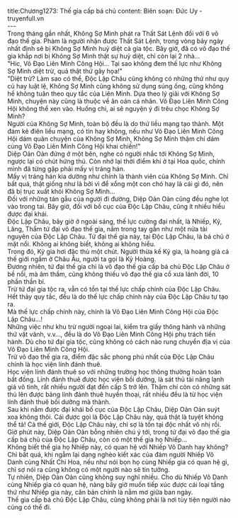 title:Chương1273: Thế gia cấp bá chủ
content:
Biên soạn: Đức Uy - truyenfull.vn<br>---<br>Trong tháng gần nhất, Không Sợ Minh phát ra Thất Sát Lệnh đối với 6 võ đạo thế gia. Phàm là người nhận được Thất Sát Lệnh, trong vòng bảy ngày nhất định sẽ bị Không Sợ Minh huỷ diệt cả gia tộc. Bây giờ, đã có võ đạo thế gia khắp nơi bị Không Sợ Minh thật sự huỷ diệt, chỉ còn lại 2 nhà…<br>"Hic, Võ Đạo Liên Minh Công Hội... Tại sao không đem thế lực như Không Sợ Minh diệt trừ, quả thật thứ gây họa!"<br>"Diệt trừ? Làm sao có thể, Độc Lập Châu cũng không có những thứ như quy củ hay luật lệ, Không Sợ Minh cũng không sử dụng súng ống, cũng không hề không tuân theo quy tắc của Liên Minh. Dựa theo lý giải với Không Sợ Minh, chuyện này cũng là thuộc về ân oán cá nhân. Võ Đạo Liên Minh Công Hội không thể xen vào. Huống chi, ai sẽ nguyện ý đi trêu chọc Không Sợ Minh?<br>Người của Không Sợ Minh, toàn bộ đều là do thứ liều mạng tạo thành. Một đám kẻ điên liều mạng, có tin hay không, nếu như Võ Đạo Liên Minh Công Hội dám quản chuyện của Không Sợ Minh, Không Sợ Minh thậm chí dám cùng Võ Đạo Liên Minh Công Hội khai chiến!"<br>Diệp Oản Oản đứng ở một bên, nghe có người nhắc tới Không Sợ Minh, ngược lại có chút hứng thú. Còn nhớ lại thời điểm khi ở tại Hoa quốc, chính mình đã từng gặp phải mấy vị tráng hán.<br>Mấy vị tráng hán kia dường như chính là thành viên của Không Sợ Minh. Chỉ bất quá, thật giống như là bởi vì để xổng một con chó hay là cái gì đó, nên đã bị trục xuất khỏi Không Sợ Minh...<br>Đối với những tán gẫu của người đi đường, Diệp Oản Oản cũng đều nghe lọt vào trong tai. Bây giờ, đối với bố cục của Độc Lập Châu, cũng ít nhiều hiểu được đại khái.<br>Độc Lập Châu, bây giờ ở ngoài sáng, thế lực cường đại nhất, là Nhiếp, Kỷ, Lăng, Thẩm tứ đại võ đạo thế gia, nắm trong tay gần như một nửa tài nguyên của Độc Lập Châu. Tứ đại thế gia này, tại Độc Lập Châu, là bá chủ ở mặt nổi. Không ai không biết, không ai không hiểu.<br>Trong đó, Kỷ gia hơi đặc thù một chút. Người thừa kế Kỷ gia, là hoàng giả cả thế giới ngầm ở Châu Âu, người ta gọi là Kỷ Hoàng.<br>Đương nhiên, tứ đại thế gia chỉ là võ đạo thế gia cấp bá chủ Độc Lập Châu ở bề nổi, mà âm thầm, cũng không thiếu võ đạo thế gia cổ xưa lánh đời, 10 phần thần bí.<br>Trừ tứ đại gia tộc ra, vẫn có tồn tại thế lực chấp chính của Độc Lập Châu. Hết thảy quy tắc, đều là do thế lực chấp chính này của Độc Lập Châu tự tạo ra.<br>Mà thế lực chấp chính này, chính là Võ Đạo Liên Minh Công Hội của Độc Lập Châu...!<br>Những việc như khu trừ người ngoại lai, kiểm tra giấy thông hành và những thứ vặt vãnh, v.v…, đều là do Võ Đạo Liên Minh Công Hội phụ trách tiến hành. Dù cho tứ đại gia tộc, cũng không có cách nào rung chuyển địa vị của Võ Đạo Liên Minh Công Hội.<br>Trừ võ đạo thế gia ra, điểm đặc sắc phong phú nhất của Độc Lập Châu chính là học viện lính đánh thuê.<br>Học viện lính đánh thuê so với những trường học thông thường hoàn toàn bất đồng. Lính đánh thuê được học viện bồi dưỡng, là sát thủ tài năng lạnh giá vô tình, rất nhiều người đạt đến cấp S trở lên. Thậm chí còn có những sát thủ lên được bảng lính đánh thuê huyền thoại, rất nhiều đều là từ học viện lính đánh thuê bồi dưỡng mà thành.<br>Sau khi nắm được đại khái bố cục của Độc Lập Châu, Diệp Oản Oản suýt xoa không thôi. Cái được gọi là Độc Lập Châu này, quả thật là tuyệt không thể tả! Cả thế giới, Độc Lập Châu này, chỉ sợ là tồn tại độc nhất vô nhị rồi.<br>Giờ phút này, Diệp Oản Oản bỗng nhiên chú ý tới, trong tứ đại võ đạo thế gia cấp bá chủ của Độc Lập Châu, còn có một thế gia họ Nhiếp…<br>Không biết thế gia họ Nhiếp này, có quan hệ với Nhiếp Vô Danh hay không?<br>Chỉ bất quá, khi ngẫm lại dạng nghèo kiết xác của đám người Nhiếp Vô Danh cùng Nhất Chi Hoa, nếu như nói bọn họ cùng Nhiếp gia có quan hệ gì, chỉ sợ nói ra cũng không có một người nào sẽ tin tưởng.<br>Tự nhiên, Diệp Oản Oản cũng không suy nghĩ nhiều. Cho dù Nhiếp Vô Danh cùng Nhiếp gia có quan hệ, nàng bây giờ muốn tiếp xúc được cái loại tầng thứ như Nhiếp gia này, căn bản chính là nằm mơ giữa ban ngày.<br>Thế gia cấp bá chủ Độc Lập Châu, cũng không phải là nơi tùy tiện người nào cũng có thể đi.